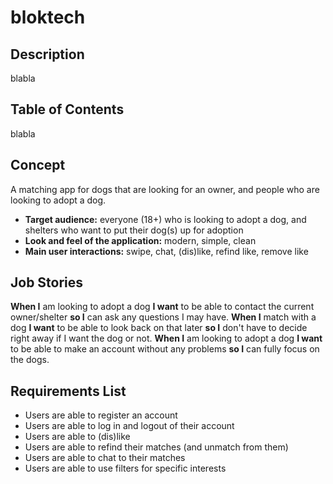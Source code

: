 # bloktech

## Description
blabla

## Table of Contents
blabla

## Concept
A matching app for dogs that are looking for an owner, and people who are looking to adopt a dog.
- **Target audience:** everyone (18+) who is looking to adopt a dog, and shelters who want to put their dog(s) up for adoption
- **Look and feel of the application:** modern, simple, clean
- **Main user interactions:** swipe, chat, (dis)like, refind like, remove like

## Job Stories
**When I** am looking to adopt a dog **I want** to be able to contact the current owner/shelter **so I** can ask any questions I may have.
**When I** match with a dog **I want** to be able to look back on that later **so I** don't have to decide right away if I want the dog or not.
**When I** am looking to adopt a dog **I want** to be able to make an account without any problems **so I** can fully focus on the dogs.

## Requirements List
- Users are able to register an account
- Users are able to log in and logout of their account
- Users are able to (dis)like
- Users are able to refind their matches (and unmatch from them)
- Users are able to chat to their matches
- Users are able to use filters for specific interests